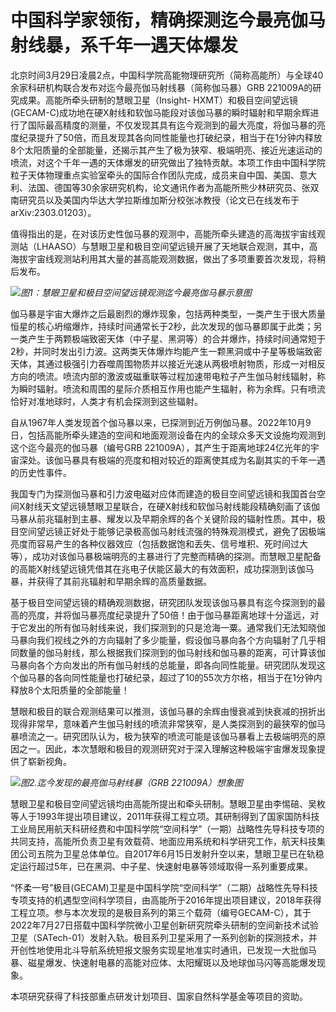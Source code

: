 # 中国科学家领衔，精确探测迄今最亮伽马射线暴，系千年一遇天体爆发

北京时间3月29日凌晨2点，中国科学院高能物理研究所（简称高能所）与全球40余家科研机构联合发布对迄今最亮伽马射线暴（简称伽马暴）GRB
221009A的研究成果。高能所牵头研制的慧眼卫星（Insight-
HXMT）和极目空间望远镜(GECAM-C)成功地在硬X射线和软伽马能段对该伽马暴的瞬时辐射和早期余辉进行了国际最高精度的测量，不仅发现其具有迄今观测到的最大亮度，将伽马暴的亮度纪录提升了50倍，而且发现其各向同性能量也打破纪录，相当于在1分钟内释放8个太阳质量的全部能量，还揭示其产生了极为狭窄、极端明亮、接近光速运动的喷流，对这个千年一遇的天体爆发的研究做出了独特贡献。本项工作由中国科学院粒子天体物理重点实验室牵头的国际合作团队完成，成员来自中国、美国、意大利、法国、德国等30余家研究机构，论文通讯作者为高能所熊少林研究员、张双南研究员以及美国内华达大学拉斯维加斯分校张冰教授（论文已在线发布于arXiv:2303.01203）。

值得指出的是，在对该历史性伽马暴的观测中，高能所牵头建造的高海拔宇宙线观测站（LHAASO）与慧眼卫星和极目空间望远镜开展了天地联合观测，其中，高海拔宇宙线观测站利用其大量的甚高能观测数据，做出了多项重要首次发现，将稍后发布。

![](https://inews.gtimg.com/news_bt/OySmVvXZQQGTAw2FxMSgUiNxxhLb3esiCBNxoQysWancgAA/1000)_图1：慧眼卫星和极目空间望远镜观测迄今最亮伽马暴示意图_

伽马暴是宇宙大爆炸之后最剧烈的爆炸现象，包括两种类型，一类产生于很大质量恒星的核心坍缩爆炸，持续时间通常长于2秒，此次发现的伽马暴即属于此类；另一类产生于两颗极端致密天体（中子星、黑洞等）的合并爆炸，持续时间通常短于2秒，并同时发出引力波。这两类天体爆炸均能产生一颗黑洞或中子星等极端致密天体，其通过极强引力吞噬周围物质并以接近光速从两极喷射物质，形成一对相反方向的喷流。喷流内部的激波或磁重联等过程加速带电粒子产生伽马射线辐射，称为瞬时辐射。喷流和周围的星际介质相互作用也能产生辐射，称为余辉。只有喷流恰好对准地球时，人类才有机会探测到这些辐射。

自从1967年人类发现首个伽马暴以来，已探测到近万例伽马暴。2022年10月9日，包括高能所牵头建造的空间和地面观测设备在内的全球众多天文设施均观测到这个迄今最亮的伽马暴（编号GRB
221009A），其产生于距离地球24亿光年的宇宙深处。该伽马暴具有极端的亮度和相对较近的距离使其成为名副其实的千年一遇的历史性事件。

我国专门为探测伽马暴和引力波电磁对应体而建造的极目空间望远镜和我国首台空间X射线天文望远镜慧眼卫星联合，在硬X射线和软伽马射线能段精确刻画了该伽马暴从前兆辐射到主暴、耀发以及早期余辉的各个关键阶段的辐射性质。其中，极目空间望远镜正好处于能够记录极高伽马射线流强的特殊观测模式，避免了因极端亮度而容易产生的各种仪器效应（包括数据饱和丢失、信号堆积、死时间过大等），成功对该伽马暴极端明亮的主暴进行了完整而精确的探测。而慧眼卫星配备的高能X射线望远镜凭借其在兆电子伏能区最大的有效面积，成功探测到该伽马暴，并获得了其前兆辐射和早期余辉的高质量数据。

基于极目空间望远镜的精确观测数据，研究团队发现该伽马暴具有迄今探测到的最高的亮度，并将伽马暴亮度纪录提升了50倍！由于伽马暴距离地球十分遥远，对于它发出的所有伽马射线来说，我们探测到的只是沧海一粟。通常我们无法知晓伽马暴向我们视线之外的方向辐射了多少能量，假设伽马暴向各个方向辐射了几乎相同数量的伽马射线，那么根据我们探测到的伽马射线和伽马暴的距离，可计算该伽马暴向各个方向发出的所有伽马射线的总能量，即各向同性能量。研究团队发现这个伽马暴的各向同性能量也打破纪录，超过了10的55次方尔格，相当于在1分钟内释放8个太阳质量的全部能量！

慧眼和极目的联合观测结果可以推测，该伽马暴的余辉由慢衰减到快衰减的拐折出现得非常早，意味着产生伽马射线的喷流非常狭窄，是人类探测到的最狭窄的伽马暴喷流之一。研究团队认为，极为狭窄的喷流可能是该伽马暴看上去极端明亮的原因之一。因此，本次慧眼和极目的观测研究对于深入理解这种极端宇宙爆发现象提供了崭新视角。

![](https://inews.gtimg.com/news_bt/O-0IWftB4CXk4koKx-JmIQsPpjROx3Ybe7tY5JM6muQ3gAA/1000)_图2.迄今发现的最亮伽马射线暴（GRB 221009A）想象图_

慧眼卫星和极目空间望远镜均由高能所提出和牵头研制。慧眼卫星由李惕碚、吴枚等人于1993年提出项目建议，2011年获得工程立项。其研制得到了国家国防科技工业局民用航天科研经费和中国科学院“空间科学”（一期）战略性先导科技专项的共同支持，高能所负责卫星有效载荷、地面应用系统和科学研究工作，航天科技集团公司五院为卫星总体单位。自2017年6月15日发射升空以来，慧眼卫星已在轨稳定运行超过5年，已在黑洞、中子星、快速射电暴等领域取得一系列重要成果。

“怀柔一号”极目(GECAM)卫星是中国科学院“空间科学”（二期）战略性先导科技专项支持的机遇型空间科学项目，由高能所于2016年提出项目建议，2018年获得工程立项。参与本次发现的是极目系列的第三个载荷（编号GECAM-C），其于2022年7月27日搭载中国科学院微小卫星创新研究院牵头研制的空间新技术试验卫星（SATech-01）发射入轨。极目系列卫星采用了一系列创新的探测技术，并开创性地使用北斗导航系统短报文服务实现星地准实时通讯，已发现一大批伽马暴、磁星爆发、快速射电暴的高能对应体、太阳耀斑以及地球伽马闪等高能爆发现象。

本项研究获得了科技部重点研发计划项目、国家自然科学基金等项目的资助。

